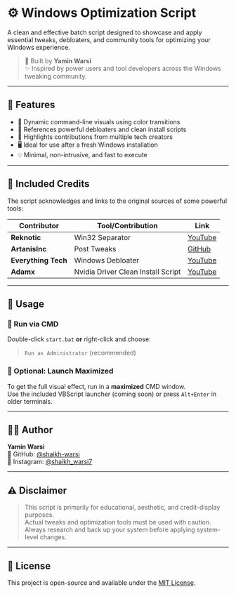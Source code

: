 # ⚙️ Windows Optimization Script

A clean and effective batch script designed to showcase and apply essential tweaks, debloaters, and community tools for optimizing your Windows experience.

> 🔧 Built by **Yamin Warsi**  
> ✨ Inspired by power users and tool developers across the Windows tweaking community.

---

## 🚀 Features

- 🎨 Dynamic command-line visuals using color transitions
- 🧼 References powerful debloaters and clean install scripts
- 🤝 Highlights contributions from multiple tech creators
- 🖥️ Ideal for use after a fresh Windows installation
- 💡 Minimal, non-intrusive, and fast to execute

---

## 📁 Included Credits

The script acknowledges and links to the original sources of some powerful tools:

| Contributor        | Tool/Contribution                          | Link |
|--------------------|---------------------------------------------|------|
| **Reknotic**        | Win32 Separator                             | [YouTube](https://www.youtube.com/channel/UCP6wMrE4ufI7J3MvGr4-KVA) |
| **ArtanisInc**      | Post Tweaks                                 | [GitHub](https://github.com/ArtanisInc/Post-Tweaks) |
| **Everything Tech** | Windows Debloater                           | [YouTube](https://www.youtube.com/channel/UC-Y7GhReKBQEAGuSOdm5Ajg) |
| **Adamx**           | Nvidia Driver Clean Install Script         | [YouTube](https://www.youtube.com/channel/UCjidjWX76LR1g5yx18NSrLA) |

---

## 🧠 Usage

### 🔹 Run via CMD

Double-click `start.bat` **or** right-click and choose:

> `Run as Administrator` (recommended)

### 🔹 Optional: Launch Maximized

To get the full visual effect, run in a **maximized** CMD window.  
Use the included VBScript launcher (coming soon) or press `Alt+Enter` in older terminals.

---

## 👨‍💻 Author

**Yamin Warsi**  
📌 GitHub: [@shaikh-warsi](https://github.com/shaikh-warsi)  
📸 Instagram: [@shaikh_warsi7](https://instagram.com/shaikh_warsi7)

---

## ⚠️ Disclaimer

> This script is primarily for educational, aesthetic, and credit-display purposes.  
> Actual tweaks and optimization tools must be used with caution. Always research and back up your system before applying system-level changes.

---

## 🪪 License

This project is open-source and available under the [MIT License](LICENSE).
